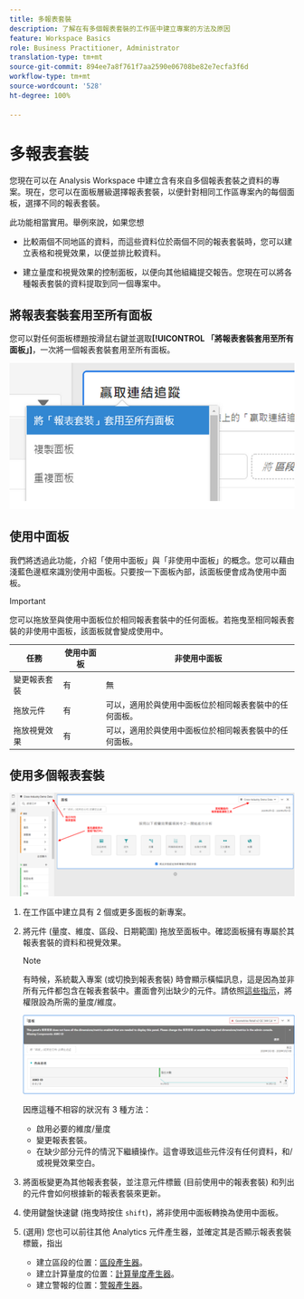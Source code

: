 ```yaml
---
title: 多報表套裝
description: 了解在有多個報表套裝的工作區中建立專案的方法及原因
feature: Workspace Basics
role: Business Practitioner, Administrator
translation-type: tm+mt
source-git-commit: 894ee7a8f761f7aa2590e06708be82e7ecfa3f6d
workflow-type: tm+mt
source-wordcount: '528'
ht-degree: 100%

---
```



# 多報表套裝

您現在可以在 Analysis Workspace 中建立含有來自多個報表套裝之資料的專案。現在，您可以在面板層級選擇報表套裝，以便針對相同工作區專案內的每個面板，選擇不同的報表套裝。

此功能相當實用。舉例來說，如果您想

* 比較兩個不同地區的資料，而這些資料位於兩個不同的報表套裝時，您可以建立表格和視覺效果，以便並排比較資料。

* 建立量度和視覺效果的控制面板，以便向其他組織提交報告。您現在可以將各種報表套裝的資料提取到同一個專案中。

## 將報表套裝套用至所有面板

您可以對任何面板標題按滑鼠右鍵並選取&#x200B;**[!UICONTROL 「將報表套裝套用至所有面板」]**，一次將一個報表套裝套用至所有面板。

![](assets/apply-rs-all-panels.png)

## 使用中面板

我們將透過此功能，介紹「使用中面板」與「非使用中面板」的概念。您可以藉由淺藍色邊框來識別使用中面板。只要按一下面板內部，該面板便會成為使用中面板。

>[!IMPORTANT]
>您可以拖放至與使用中面板位於相同報表套裝中的任何面板。若拖曳至相同報表套裝的非使用中面板，該面板就會變成使用中。

| 任務 | 使用中面板 | 非使用中面板 |
|---|---|---|
| 變更報表套裝 | 有 | 無 |
| 拖放元件 | 有 | 可以，適用於與使用中面板位於相同報表套裝中的任何面板。 |
| 拖放視覺效果 | 有 | 可以，適用於與使用中面板位於相同報表套裝中的任何面板。 |

## 使用多個報表套裝

![](assets/mrs-ui.png)

1. 在工作區中建立具有 2 個或更多面板的新專案。

1. 將元件 (量度、維度、區段、日期範圍) 拖放至面板中。確認面板擁有專屬於其報表套裝的資料和視覺效果。


   >[!NOTE]
   >有時候，系統載入專案 (或切換到報表套裝) 時會顯示橫幅訊息，這是因為並非所有元件都包含在報表套裝中。畫面會列出缺少的元件。請依照[這些指示](/help/admin/admin-console/permissions/product-profile.md)，將權限設為所需的量度/維度。

   ![](assets/incompat-rs.png)

   因應這種不相容的狀況有 3 種方法：
   * 啟用必要的維度/量度
   * 變更報表套裝。
   * 在缺少部分元件的情況下繼續操作。這會導致這些元件沒有任何資料，和/或視覺效果空白。

1. 將面板變更為其他報表套裝，並注意元件標籤 (目前使用中的報表套裝) 和列出的元件會如何根據新的報表套裝來更新。

1. 使用鍵盤快速鍵 (拖曳時按住 `shift`)，將非使用中面板轉換為使用中面板。

1. (選用) 您也可以前往其他 Analytics 元件產生器，並確定其是否顯示報表套裝標籤，指出

   * 建立區段的位置：[區段產生器](https://docs.adobe.com/content/help/zh-Hant/analytics/components/segmentation/segmentation-workflow/seg-build.html)。
   * 建立計算量度的位置：[計算量度產生器](https://docs.adobe.com/content/help/zh-Hant/analytics/components/calculated-metrics/calcmetric-workflow/cm-build-metrics.html)。
   * 建立警報的位置：[警報產生器](https://docs.adobe.com/content/help/zh-Hant/analytics/components/alerts/alert-builder.html)。